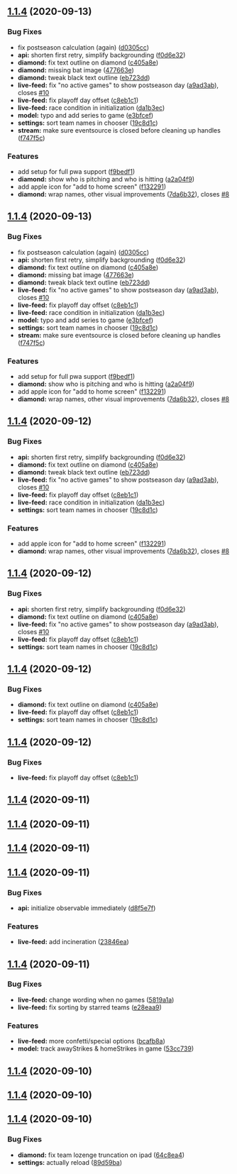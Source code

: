 ## [1.1.4](https://github.com/RangerRick/blobile/compare/v1.1.4-28...v1.1.4) (2020-09-13)


### Bug Fixes

* fix postseason calculation (again) ([d0305cc](https://github.com/RangerRick/blobile/commit/d0305cc1e66fbe8e659b3b9da15b8fea29dcd74f))
* **api:** shorten first retry, simplify backgrounding ([f0d6e32](https://github.com/RangerRick/blobile/commit/f0d6e329b4ea524b0bfa95632ae8673a914dd742))
* **diamond:** fix text outline on diamond ([c405a8e](https://github.com/RangerRick/blobile/commit/c405a8e0ae27181538a9f51de39fa533caaa67cb))
* **diamond:** missing bat image ([477663e](https://github.com/RangerRick/blobile/commit/477663e93d49a7ac81b4f1270f0d8fa1c5d84d31))
* **diamond:** tweak black text outline ([eb723dd](https://github.com/RangerRick/blobile/commit/eb723dddff92d2276eb4774bfffc89dc62620626))
* **live-feed:** fix "no active games" to show postseason day ([a9ad3ab](https://github.com/RangerRick/blobile/commit/a9ad3abcb755f67f08af271cedb0b5a8999dfd0f)), closes [#10](https://github.com/RangerRick/blobile/issues/10)
* **live-feed:** fix playoff day offset ([c8eb1c1](https://github.com/RangerRick/blobile/commit/c8eb1c1edd5df51df53e3bc5f245fe8b88dbc78a))
* **live-feed:** race condition in initialization ([da1b3ec](https://github.com/RangerRick/blobile/commit/da1b3ec9bed7e24b22dbfec9e6581279ec400cbb))
* **model:** typo and add series to game ([e3bfcef](https://github.com/RangerRick/blobile/commit/e3bfcef770453ca048bd40c194acf9fc74b7b0ef))
* **settings:** sort team names in chooser ([19c8d1c](https://github.com/RangerRick/blobile/commit/19c8d1c9c7b06ce51c6c4fa840d0460d8d3a8624))
* **stream:** make sure eventsource is closed before cleaning up handles ([f747f5c](https://github.com/RangerRick/blobile/commit/f747f5c57c95e2e2b4107a5fb73d9d726fa5c139))


### Features

* add setup for full pwa support ([f9bedf1](https://github.com/RangerRick/blobile/commit/f9bedf1fb579b45cf81c922a8f91285c32860569))
* **diamond:** show who is pitching and who is hitting ([a2a04f9](https://github.com/RangerRick/blobile/commit/a2a04f9a5067e8a29ef008b9103e8b92df8f80ad))
* add apple icon for "add to home screen" ([f132291](https://github.com/RangerRick/blobile/commit/f1322910a1a6967853766361e44721d2985057ff))
* **diamond:** wrap names, other visual improvements ([7da6b32](https://github.com/RangerRick/blobile/commit/7da6b324e48db91b0fee4686321cee0f773099f5)), closes [#8](https://github.com/RangerRick/blobile/issues/8)



## [1.1.4](https://github.com/RangerRick/blobile/compare/v1.1.4-28...v1.1.4) (2020-09-13)


### Bug Fixes

* fix postseason calculation (again) ([d0305cc](https://github.com/RangerRick/blobile/commit/d0305cc1e66fbe8e659b3b9da15b8fea29dcd74f))
* **api:** shorten first retry, simplify backgrounding ([f0d6e32](https://github.com/RangerRick/blobile/commit/f0d6e329b4ea524b0bfa95632ae8673a914dd742))
* **diamond:** fix text outline on diamond ([c405a8e](https://github.com/RangerRick/blobile/commit/c405a8e0ae27181538a9f51de39fa533caaa67cb))
* **diamond:** missing bat image ([477663e](https://github.com/RangerRick/blobile/commit/477663e93d49a7ac81b4f1270f0d8fa1c5d84d31))
* **diamond:** tweak black text outline ([eb723dd](https://github.com/RangerRick/blobile/commit/eb723dddff92d2276eb4774bfffc89dc62620626))
* **live-feed:** fix "no active games" to show postseason day ([a9ad3ab](https://github.com/RangerRick/blobile/commit/a9ad3abcb755f67f08af271cedb0b5a8999dfd0f)), closes [#10](https://github.com/RangerRick/blobile/issues/10)
* **live-feed:** fix playoff day offset ([c8eb1c1](https://github.com/RangerRick/blobile/commit/c8eb1c1edd5df51df53e3bc5f245fe8b88dbc78a))
* **live-feed:** race condition in initialization ([da1b3ec](https://github.com/RangerRick/blobile/commit/da1b3ec9bed7e24b22dbfec9e6581279ec400cbb))
* **model:** typo and add series to game ([e3bfcef](https://github.com/RangerRick/blobile/commit/e3bfcef770453ca048bd40c194acf9fc74b7b0ef))
* **settings:** sort team names in chooser ([19c8d1c](https://github.com/RangerRick/blobile/commit/19c8d1c9c7b06ce51c6c4fa840d0460d8d3a8624))
* **stream:** make sure eventsource is closed before cleaning up handles ([f747f5c](https://github.com/RangerRick/blobile/commit/f747f5c57c95e2e2b4107a5fb73d9d726fa5c139))


### Features

* add setup for full pwa support ([f9bedf1](https://github.com/RangerRick/blobile/commit/f9bedf1fb579b45cf81c922a8f91285c32860569))
* **diamond:** show who is pitching and who is hitting ([a2a04f9](https://github.com/RangerRick/blobile/commit/a2a04f9a5067e8a29ef008b9103e8b92df8f80ad))
* add apple icon for "add to home screen" ([f132291](https://github.com/RangerRick/blobile/commit/f1322910a1a6967853766361e44721d2985057ff))
* **diamond:** wrap names, other visual improvements ([7da6b32](https://github.com/RangerRick/blobile/commit/7da6b324e48db91b0fee4686321cee0f773099f5)), closes [#8](https://github.com/RangerRick/blobile/issues/8)



## [1.1.4](https://github.com/RangerRick/blobile/compare/v1.1.4-28...v1.1.4) (2020-09-12)


### Bug Fixes

* **api:** shorten first retry, simplify backgrounding ([f0d6e32](https://github.com/RangerRick/blobile/commit/f0d6e329b4ea524b0bfa95632ae8673a914dd742))
* **diamond:** fix text outline on diamond ([c405a8e](https://github.com/RangerRick/blobile/commit/c405a8e0ae27181538a9f51de39fa533caaa67cb))
* **diamond:** tweak black text outline ([eb723dd](https://github.com/RangerRick/blobile/commit/eb723dddff92d2276eb4774bfffc89dc62620626))
* **live-feed:** fix "no active games" to show postseason day ([a9ad3ab](https://github.com/RangerRick/blobile/commit/a9ad3abcb755f67f08af271cedb0b5a8999dfd0f)), closes [#10](https://github.com/RangerRick/blobile/issues/10)
* **live-feed:** fix playoff day offset ([c8eb1c1](https://github.com/RangerRick/blobile/commit/c8eb1c1edd5df51df53e3bc5f245fe8b88dbc78a))
* **live-feed:** race condition in initialization ([da1b3ec](https://github.com/RangerRick/blobile/commit/da1b3ec9bed7e24b22dbfec9e6581279ec400cbb))
* **settings:** sort team names in chooser ([19c8d1c](https://github.com/RangerRick/blobile/commit/19c8d1c9c7b06ce51c6c4fa840d0460d8d3a8624))


### Features

* add apple icon for "add to home screen" ([f132291](https://github.com/RangerRick/blobile/commit/f1322910a1a6967853766361e44721d2985057ff))
* **diamond:** wrap names, other visual improvements ([7da6b32](https://github.com/RangerRick/blobile/commit/7da6b324e48db91b0fee4686321cee0f773099f5)), closes [#8](https://github.com/RangerRick/blobile/issues/8)



## [1.1.4](https://github.com/RangerRick/blobile/compare/v1.1.4-28...v1.1.4) (2020-09-12)


### Bug Fixes

* **api:** shorten first retry, simplify backgrounding ([f0d6e32](https://github.com/RangerRick/blobile/commit/f0d6e329b4ea524b0bfa95632ae8673a914dd742))
* **diamond:** fix text outline on diamond ([c405a8e](https://github.com/RangerRick/blobile/commit/c405a8e0ae27181538a9f51de39fa533caaa67cb))
* **live-feed:** fix "no active games" to show postseason day ([a9ad3ab](https://github.com/RangerRick/blobile/commit/a9ad3abcb755f67f08af271cedb0b5a8999dfd0f)), closes [#10](https://github.com/RangerRick/blobile/issues/10)
* **live-feed:** fix playoff day offset ([c8eb1c1](https://github.com/RangerRick/blobile/commit/c8eb1c1edd5df51df53e3bc5f245fe8b88dbc78a))
* **settings:** sort team names in chooser ([19c8d1c](https://github.com/RangerRick/blobile/commit/19c8d1c9c7b06ce51c6c4fa840d0460d8d3a8624))



## [1.1.4](https://github.com/RangerRick/blobile/compare/v1.1.4-28...v1.1.4) (2020-09-12)


### Bug Fixes

* **diamond:** fix text outline on diamond ([c405a8e](https://github.com/RangerRick/blobile/commit/c405a8e0ae27181538a9f51de39fa533caaa67cb))
* **live-feed:** fix playoff day offset ([c8eb1c1](https://github.com/RangerRick/blobile/commit/c8eb1c1edd5df51df53e3bc5f245fe8b88dbc78a))
* **settings:** sort team names in chooser ([19c8d1c](https://github.com/RangerRick/blobile/commit/19c8d1c9c7b06ce51c6c4fa840d0460d8d3a8624))



## [1.1.4](https://github.com/RangerRick/blobile/compare/v1.1.4-28...v1.1.4) (2020-09-12)


### Bug Fixes

* **live-feed:** fix playoff day offset ([c8eb1c1](https://github.com/RangerRick/blobile/commit/c8eb1c1edd5df51df53e3bc5f245fe8b88dbc78a))



## [1.1.4](https://github.com/RangerRick/blobile/compare/v1.1.4-28...v1.1.4) (2020-09-11)



## [1.1.4](https://github.com/RangerRick/blobile/compare/v1.1.4-27...v1.1.4) (2020-09-11)



## [1.1.4](https://github.com/RangerRick/blobile/compare/v1.1.4-27...v1.1.4) (2020-09-11)



## [1.1.4](https://github.com/RangerRick/blobile/compare/v1.1.4-26...v1.1.4) (2020-09-11)


### Bug Fixes

* **api:** initialize observable immediately ([d8f5e7f](https://github.com/RangerRick/blobile/commit/d8f5e7fddd99d425ac628a8f638bb5d7d1fcfc92))


### Features

* **live-feed:** add incineration ([23846ea](https://github.com/RangerRick/blobile/commit/23846eaefa1c7853db42a8312f91952a5df41058))



## [1.1.4](https://github.com/RangerRick/blobile/compare/v1.1.4-25...v1.1.4) (2020-09-11)


### Bug Fixes

* **live-feed:** change wording when no games ([5819a1a](https://github.com/RangerRick/blobile/commit/5819a1a0f04a5717768eacdb8fcdf0186fea3096))
* **live-feed:** fix sorting by starred teams ([e28eaa9](https://github.com/RangerRick/blobile/commit/e28eaa9c9801b3fad206409b85c5c0384c8e3921))


### Features

* **live-feed:** more confetti/special options ([bcafb8a](https://github.com/RangerRick/blobile/commit/bcafb8a32854c6ecfe70051de7025f1ab0297e23))
* **model:** track awayStrikes & homeStrikes in game ([53cc739](https://github.com/RangerRick/blobile/commit/53cc73980e98bd753405db566cf69494c15f7bc8))



## [1.1.4](https://github.com/RangerRick/blobile/compare/v1.1.4-25...v1.1.4) (2020-09-10)



## [1.1.4](https://github.com/RangerRick/blobile/compare/v1.1.4-25...v1.1.4) (2020-09-10)



## [1.1.4](https://github.com/RangerRick/blobile/compare/v1.1.3-23...v1.1.4) (2020-09-10)


### Bug Fixes

* **diamond:** fix team lozenge truncation on ipad ([64c8ea4](https://github.com/RangerRick/blobile/commit/64c8ea433d7694a6ca640cd5271cf310b14c70a2))
* **settings:** actually reload ([89d59ba](https://github.com/RangerRick/blobile/commit/89d59ba33311b322cf07877be200f2a66a80a6b4))



